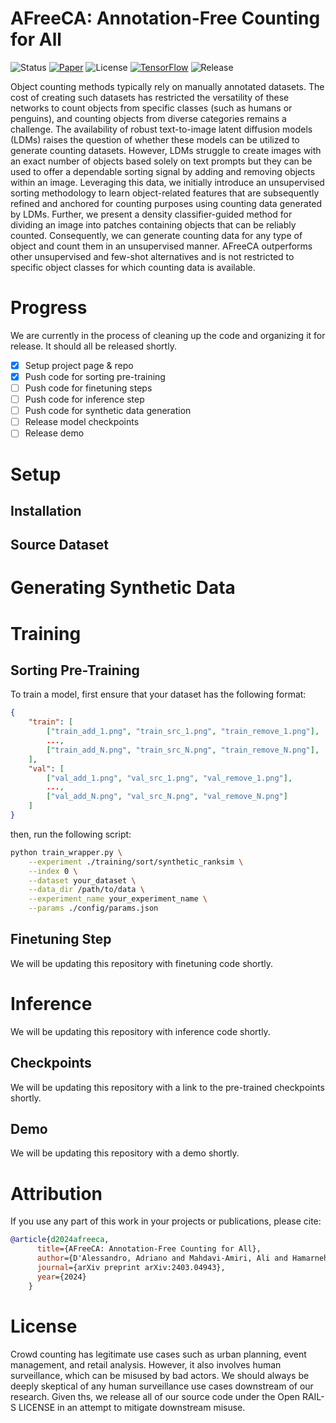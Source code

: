 # AFreeCA: Annotation-Free Counting for All
![Status](https://img.shields.io/badge/Accepted-ECCV_2024-008000.svg)
[![Paper](https://img.shields.io/badge/arXiv-2403.04943-b31b1b.svg)](https://arxiv.org/abs/2403.04943)
![License](https://img.shields.io/badge/License-AI_Pubs_Open_RAIL_S-blue.svg)
[![TensorFlow](https://img.shields.io/badge/TensorFlow-2.8-FF6F00.svg)](https://github.com/tensorflow/tensorflow/releases/tag/v2.8.0)
![Release](https://img.shields.io/badge/Code_Release-Pending-red.svg)

Object counting methods typically rely on manually annotated datasets. The cost of creating such datasets has restricted the versatility of these networks to count objects from specific classes (such as humans or penguins), and counting objects from diverse categories remains a challenge. The availability of robust text-to-image latent diffusion models (LDMs) raises the question of whether these models can be utilized to generate counting datasets. However, LDMs struggle to create images with an exact number of objects based solely on text prompts but they can be used to offer a dependable sorting signal by adding and removing objects within an image. Leveraging this data, we initially introduce an unsupervised sorting methodology to learn object-related features that are subsequently refined and anchored for counting purposes using counting data generated by LDMs. Further, we present a density classifier-guided method for dividing an image into patches containing objects that can be reliably counted. Consequently, we can generate counting data for any type of object and count them in an unsupervised manner. AFreeCA outperforms other unsupervised and few-shot alternatives and is not restricted to specific object classes for which counting data is available.

# Progress
We are currently in the process of cleaning up the code and organizing it for release. It should all be released shortly.

- [x] Setup project page & repo
- [x] Push code for sorting pre-training
- [ ] Push code for finetuning steps
- [ ] Push code for inference step
- [ ] Push code for synthetic data generation
- [ ] Release model checkpoints
- [ ] Release demo

# Setup

## Installation

## Source Dataset

# Generating Synthetic Data

# Training

## Sorting Pre-Training
To train a model, first ensure that your dataset has the following format:

```json
{
    "train": [
        ["train_add_1.png", "train_src_1.png", "train_remove_1.png"],
        ...,
        ["train_add_N.png", "train_src_N.png", "train_remove_N.png"],
    ],
    "val": [
        ["val_add_1.png", "val_src_1.png", "val_remove_1.png"],
        ...,
        ["val_add_N.png", "val_src_N.png", "val_remove_N.png"]
    ]
}
```

then, run the following script:

```bash
python train_wrapper.py \
    --experiment ./training/sort/synthetic_ranksim \
    --index 0 \
    --dataset your_dataset \
    --data_dir /path/to/data \
    --experiment_name your_experiment_name \
    --params ./config/params.json
```

## Finetuning Step

We will be updating this repository with finetuning code shortly.

# Inference

We will be updating this repository with inference code shortly.


## Checkpoints

We will be updating this repository with a link to the pre-trained checkpoints shortly.

## Demo

We will be updating this repository with a demo shortly.


# Attribution

If you use any part of this work in your projects or publications, please cite: 

``` bibtex
@article{d2024afreeca,
      title={AFreeCA: Annotation-Free Counting for All},
      author={D'Alessandro, Adriano and Mahdavi-Amiri, Ali and Hamarneh, Ghassan},
      journal={arXiv preprint arXiv:2403.04943},
      year={2024}
    }
```

# License

Crowd counting has legitimate use cases such as urban planning, event management, and retail analysis. However, it also involves human surveillance, which can be misused by bad actors. We should always be deeply skeptical of any human surveillance use cases downstream of our research. Given ths, we release all of our source code under the Open RAIL-S LICENSE in an attempt to mitigate downstream misuse.